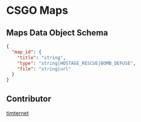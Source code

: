 # CSGO Maps

## Maps Data Object Schema

```json
{
  "map_id": {
    "title": "string",
    "type": "string|HOSTAGE_RESCUE|BOMB_DEFUSE",
    "file": "string|url"
  }
}
```

## Contributor

[timternet](https://github.com/timternet)

